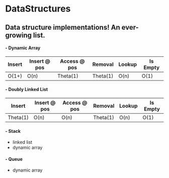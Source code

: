 # DataStructures
## Data structure implementations! An ever-growing list.


#### - Dynamic Array
Insert       | Insert @ pos  | Access @ pos  | Removal       | Lookup       | Is Empty
------------ | ------------- | ------------- | ------------- | ------------ | ------------
O(1+)        | O(n)          | Theta(1)      | Theta(1)      | O(n)         | O(1)


#### - Doubly Linked List
Insert       | Insert @ pos  | Access @ pos  | Removal       | Lookup        | Is Empty
------------ | ------------- | ------------- | ------------- | ------------- | -------------
Theta(1)     | O(n)          | O(n)          | Theta(1)      | O(n)          | O(1) 


#### - Stack
- linked list
- dynamic array

#### - Queue
- dynamic array